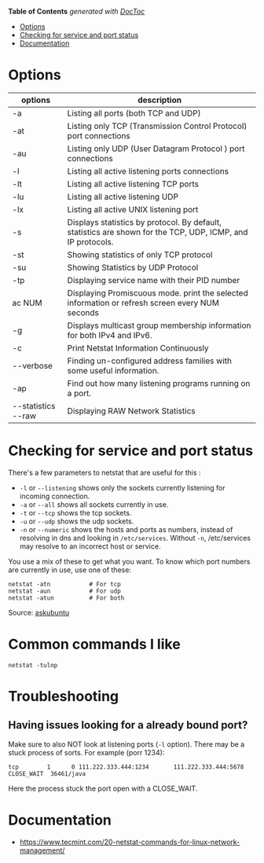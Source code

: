 <!-- START doctoc generated TOC please keep comment here to allow auto update -->
<!-- DON'T EDIT THIS SECTION, INSTEAD RE-RUN doctoc TO UPDATE -->
**Table of Contents**  *generated with [DocToc](https://github.com/thlorenz/doctoc)*

- [Options](#options)
- [Checking for service and port status](#checking-for-service-and-port-status)
- [Documentation](#documentation)

<!-- END doctoc generated TOC please keep comment here to allow auto update -->

# Options

| options | description |
| ------- | ------------|
|-a | Listing all ports (both TCP and UDP)|
|-at | Listing only TCP (Transmission Control Protocol) port connections|
|-au | Listing only UDP (User Datagram Protocol ) port connections|
|-l | Listing all active listening ports connections |
|-lt | Listing all active listening TCP ports |
|-lu | Listing all active listening UDP |
|-lx|Listing all active UNIX listening port|
|-s|Displays statistics by protocol. By default, statistics are shown for the TCP, UDP, ICMP, and IP protocols.|
|-st|Showing statistics of only TCP protocol|
|-su|Showing Statistics by UDP Protocol|
|-tp|Displaying service name with their PID number|
|ac NUM| Displaying Promiscuous mode. print the selected information or refresh screen every NUM seconds|
|-g|Displays multicast group membership information for both IPv4 and IPv6.|
|-c|Print Netstat Information Continuously|
|--verbose|Finding un-configured address families with some useful information.|
|-ap|Find out how many listening programs running on a port.|
|--statistics --raw|Displaying RAW Network Statistics|

# Checking for service and port status

There's a few parameters to netstat that are useful for this :

* `-l` or `--listening` shows only the sockets currently listening for incoming connection.
* `-a` or `--all` shows all sockets currently in use.
* `-t` or `--tcp` shows the tcp sockets.
* `-u` or `--udp` shows the udp sockets.
* `-n` or `--numeric` shows the hosts and ports as numbers, instead of resolving in dns and looking in `/etc/services`. Without `-n`, /etc/services may resolve to an incorrect host or service.

You use a mix of these to get what you want. To know which port numbers are currently in use, use one of these:

```
netstat -atn           # For tcp
netstat -aun           # For udp
netstat -atun          # For both
```

Source: [askubuntu](https://askubuntu.com/questions/538208/how-to-check-opened-closed-port-on-my-computer)

# Common commands I like

```
netstat -tulnp
```

# Troubleshooting
## Having issues looking for a already bound port?
Make sure to also NOT look at listening ports (`-l` option). There may be a stuck process of sorts. For example (porr 1234):
```
tcp        1      0 111.222.333.444:1234       111.222.333.444:5678        CLOSE_WAIT  36461/java 
```
Here the process stuck the port open with a CLOSE_WAIT.

# Documentation

* https://www.tecmint.com/20-netstat-commands-for-linux-network-management/
